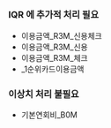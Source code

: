 ##


###  IQR 에 추가적 처리 필요
- 이용금액_R3M_신용체크
- 이용금액_R3M_신용
- 이용금액_R3M_체크
- _1순위카드이용금액



### 이상치 처리 불필요
- 기본연회비_B0M
